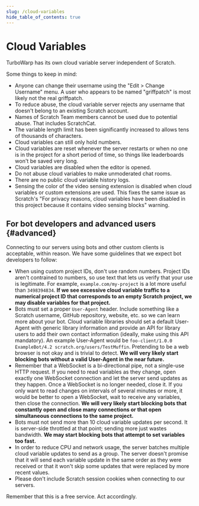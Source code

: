 ```yaml
---
slug: /cloud-variables
hide_table_of_contents: true
---
```


# Cloud Variables

TurboWarp has its own cloud variable server independent of Scratch.

Some things to keep in mind:

 - Anyone can change their username using the "Edit > Change Username" menu. A user who appears to be named "griffpatch" is most likely not the real griffpatch.
 - To reduce abuse, the cloud variable server rejects any username that doesn't belong to an existing Scratch account.
 - Names of Scratch Team members cannot be used due to potential abuse. That includes ScratchCat.
 - The variable length limit has been significantly increased to allows tens of thousands of characters.
 - Cloud variables can still only hold numbers.
 - Cloud variables are reset whenever the server restarts or when no one is in the project for a short period of time, so things like leaderboards won't be saved very long.
 - Cloud variables are disabled when the editor is opened.
 - Do not abuse cloud variables to make unmoderated chat rooms.
 - There are no public cloud variable history logs.
 - Sensing the color of the video sensing extension is disabled when cloud variables or custom extensions are used. This fixes the same issue as Scratch's "For privacy reasons, cloud variables have been disabled in this project because it contains video sensing blocks" warning.

## For bot developers and advanced users {#advanced}

Connecting to our servers using bots and other custom clients is acceptable, within reason. We have some guidelines that we expect bot developers to follow:

 * When using custom project IDs, don't use random numbers. Project IDs aren't contrained to numbers, so use text that lets us verify that your use is legitimate. For example, `example.com/my-project` is a lot more useful than `3498394834`. **If we see excessive cloud variable traffic to a numerical project ID that corresponds to an empty Scratch project, we may disable variables for that project.**
 * Bots must set a proper `User-Agent` header. Include something like a Scratch username, GitHub repository, website, etc. so we can learn more about your bot. Cloud variable libraries should set a default User-Agent with generic library information and provide an API for library users to add their own contact information (ideally, make using this API mandatory). An example User-Agent would be `foo-client/1.0.0 ExampleBot/4.2 scratch.org/users/TestMuffin`. Pretending to be a web browser is not okay and is trivial to detect. **We will very likely start blocking bots without a valid User-Agent in the near future.**
 * Remember that a WebSocket is a bi-directional pipe, not a single-use HTTP request. If you need to read variables as they change, open exactly one WebSocket connection and let the server send updates as they happen. Once a WebSocket is no longer needed, close it. If you only want to read changes on intervals of several minutes or more, it would be better to open a WebSocket, wait to receive any variables, then close the connection. **We will very likely start blocking bots that constantly open and close many connections or that open simultaneous connections to the same project.**
 * Bots must not send more than 10 cloud variable updates per second. It is server-side throttled at that point; sending more just wastes bandwidth. **We may start blocking bots that attempt to set variables too fast.**
 * In order to reduce CPU and network usage, the server batches multiple cloud variable updates to send as a group. The server doesn't promise that it will send each variable update in the same order as they were received or that it won't skip some updates that were replaced by more recent values.
 * Please don't include Scratch session cookies when connecting to our servers.

Remember that this is a free service. Act accordingly.
